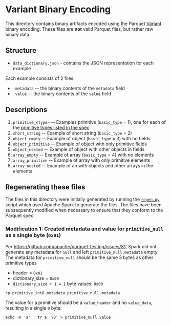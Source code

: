 <!--
  ~ Licensed to the Apache Software Foundation (ASF) under one
  ~ or more contributor license agreements.  See the NOTICE file
  ~ distributed with this work for additional information
  ~ regarding copyright ownership.  The ASF licenses this file
  ~ to you under the Apache License, Version 2.0 (the
  ~ "License"); you may not use this file except in compliance
  ~ with the License.  You may obtain a copy of the License at
  ~
  ~   http://www.apache.org/licenses/LICENSE-2.0
  ~
  ~ Unless required by applicable law or agreed to in writing,
  ~ software distributed under the License is distributed on an
  ~ "AS IS" BASIS, WITHOUT WARRANTIES OR CONDITIONS OF ANY
  ~ KIND, either express or implied.  See the License for the
  ~ specific language governing permissions and limitations
  ~ under the License.
  -->

# Variant Binary Encoding

This directory contains binary artifacts encoded using the Parquet [Variant]
binary encoding. These files are **not** valid Parquet files, but rather
raw binary data. 

## Structure

* `data_dictionary.json` - contains the JSON representation for each example

Each example consists of 2 files:

* `.metadata` -- the binary contents of the `metadata` field
* `.value` -- the binary contents of the `value` field

## Descriptions

1. `primitive_<type>` -- Examples primitive (`basic_type` = 1), one for each of the [primitive types listed in the spec]
2. `short_string` -- Example of short string (`basic_type` = 2)
3. `object_empty` -- Example of object (`basic_type` = 3) with no fields
3. `object_primitive` -- Example of object with only primitive fields
4. `object_nested` -- Example of object with other objects in fields 
5. `array_empty` -- Example of array (`basic_type` = 4) with no elements
5. `array_primitive` -- Example of array with only primitive elements
6. `array_nested` -- Example of an with objects and other arrays in the elements

## Regenerating these files

The files in this directory were initially generated by running the [`regen.py`](regen.py) 
script which used Apache Spark to generate the files. The files have been subsequently modified
when necessary to ensure that they conform to the Parquet spec.

### Modification 1: Created metadata and value for `primitive_null` as a single byte (`0x01`) 

Per <https://github.com/apache/parquet-testing/issues/81>, Spark did not generate
any metadata for `null` and left `primitive_null.metadata` empty. 
The metadata for `primitive_null` should be the same 3 bytes as other primitive types 
* header = `0x01`
* dictionary_size = `0x00`
* `dictionary_size + 1 = 1` byte values: `0x00` 

```shell
cp primitive_int8.metadata primitive_null.metadata
```

The value for a primitive should be a `value_header` and no `value_data`,
resulting in a single `0` byte:

```shell
echo -n 'a' | tr a '\0' > primitive_null.value
```

[Variant]: https://github.com/apache/parquet-format/blob/master/VariantEncoding.md
[primitive types listed in the spec]: https://github.com/apache/parquet-format/blob/master/VariantEncoding.md#value-data-for-primitive-type-basic_type0
